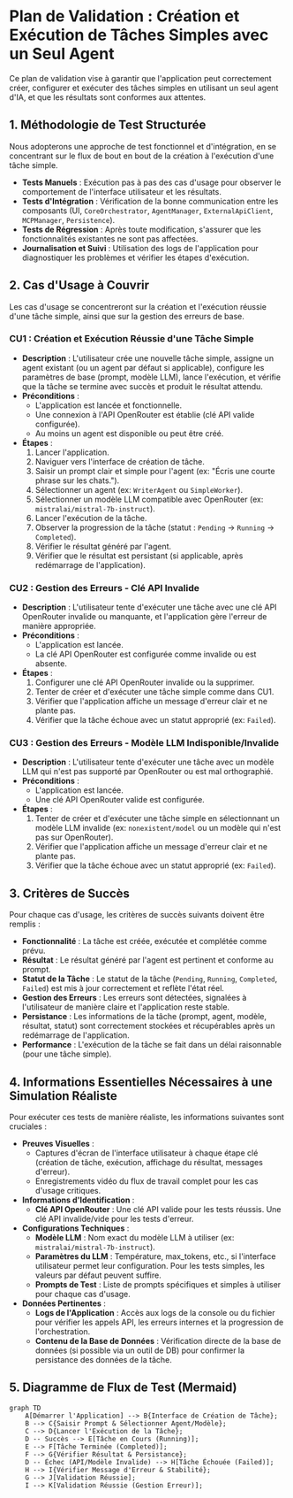 # Plan de Validation : Création et Exécution de Tâches Simples avec un Seul Agent

Ce plan de validation vise à garantir que l'application peut correctement créer, configurer et exécuter des tâches simples en utilisant un seul agent d'IA, et que les résultats sont conformes aux attentes.

## 1. Méthodologie de Test Structurée

Nous adopterons une approche de test fonctionnel et d'intégration, en se concentrant sur le flux de bout en bout de la création à l'exécution d'une tâche simple.

*   **Tests Manuels** : Exécution pas à pas des cas d'usage pour observer le comportement de l'interface utilisateur et les résultats.
*   **Tests d'Intégration** : Vérification de la bonne communication entre les composants (UI, `CoreOrchestrator`, `AgentManager`, `ExternalApiClient`, `MCPManager`, `Persistence`).
*   **Tests de Régression** : Après toute modification, s'assurer que les fonctionnalités existantes ne sont pas affectées.
*   **Journalisation et Suivi** : Utilisation des logs de l'application pour diagnostiquer les problèmes et vérifier les étapes d'exécution.

## 2. Cas d'Usage à Couvrir

Les cas d'usage se concentreront sur la création et l'exécution réussie d'une tâche simple, ainsi que sur la gestion des erreurs de base.

### CU1 : Création et Exécution Réussie d'une Tâche Simple
*   **Description** : L'utilisateur crée une nouvelle tâche simple, assigne un agent existant (ou un agent par défaut si applicable), configure les paramètres de base (prompt, modèle LLM), lance l'exécution, et vérifie que la tâche se termine avec succès et produit le résultat attendu.
*   **Préconditions** :
    *   L'application est lancée et fonctionnelle.
    *   Une connexion à l'API OpenRouter est établie (clé API valide configurée).
    *   Au moins un agent est disponible ou peut être créé.
*   **Étapes** :
    1.  Lancer l'application.
    2.  Naviguer vers l'interface de création de tâche.
    3.  Saisir un prompt clair et simple pour l'agent (ex: "Écris une courte phrase sur les chats.").
    4.  Sélectionner un agent (ex: `WriterAgent` ou `SimpleWorker`).
    5.  Sélectionner un modèle LLM compatible avec OpenRouter (ex: `mistralai/mistral-7b-instruct`).
    6.  Lancer l'exécution de la tâche.
    7.  Observer la progression de la tâche (statut : `Pending` -> `Running` -> `Completed`).
    8.  Vérifier le résultat généré par l'agent.
    9.  Vérifier que le résultat est persistant (si applicable, après redémarrage de l'application).

### CU2 : Gestion des Erreurs - Clé API Invalide
*   **Description** : L'utilisateur tente d'exécuter une tâche avec une clé API OpenRouter invalide ou manquante, et l'application gère l'erreur de manière appropriée.
*   **Préconditions** :
    *   L'application est lancée.
    *   La clé API OpenRouter est configurée comme invalide ou est absente.
*   **Étapes** :
    1.  Configurer une clé API OpenRouter invalide ou la supprimer.
    2.  Tenter de créer et d'exécuter une tâche simple comme dans CU1.
    3.  Vérifier que l'application affiche un message d'erreur clair et ne plante pas.
    4.  Vérifier que la tâche échoue avec un statut approprié (ex: `Failed`).

### CU3 : Gestion des Erreurs - Modèle LLM Indisponible/Invalide
*   **Description** : L'utilisateur tente d'exécuter une tâche avec un modèle LLM qui n'est pas supporté par OpenRouter ou est mal orthographié.
*   **Préconditions** :
    *   L'application est lancée.
    *   Une clé API OpenRouter valide est configurée.
*   **Étapes** :
    1.  Tenter de créer et d'exécuter une tâche simple en sélectionnant un modèle LLM invalide (ex: `nonexistent/model` ou un modèle qui n'est pas sur OpenRouter).
    2.  Vérifier que l'application affiche un message d'erreur clair et ne plante pas.
    3.  Vérifier que la tâche échoue avec un statut approprié (ex: `Failed`).

## 3. Critères de Succès

Pour chaque cas d'usage, les critères de succès suivants doivent être remplis :

*   **Fonctionnalité** : La tâche est créée, exécutée et complétée comme prévu.
*   **Résultat** : Le résultat généré par l'agent est pertinent et conforme au prompt.
*   **Statut de la Tâche** : Le statut de la tâche (`Pending`, `Running`, `Completed`, `Failed`) est mis à jour correctement et reflète l'état réel.
*   **Gestion des Erreurs** : Les erreurs sont détectées, signalées à l'utilisateur de manière claire et l'application reste stable.
*   **Persistance** : Les informations de la tâche (prompt, agent, modèle, résultat, statut) sont correctement stockées et récupérables après un redémarrage de l'application.
*   **Performance** : L'exécution de la tâche se fait dans un délai raisonnable (pour une tâche simple).

## 4. Informations Essentielles Nécessaires à une Simulation Réaliste

Pour exécuter ces tests de manière réaliste, les informations suivantes sont cruciales :

*   **Preuves Visuelles** :
    *   Captures d'écran de l'interface utilisateur à chaque étape clé (création de tâche, exécution, affichage du résultat, messages d'erreur).
    *   Enregistrements vidéo du flux de travail complet pour les cas d'usage critiques.
*   **Informations d'Identification** :
    *   **Clé API OpenRouter** : Une clé API valide pour les tests réussis. Une clé API invalide/vide pour les tests d'erreur.
*   **Configurations Techniques** :
    *   **Modèle LLM** : Nom exact du modèle LLM à utiliser (ex: `mistralai/mistral-7b-instruct`).
    *   **Paramètres du LLM** : Température, max_tokens, etc., si l'interface utilisateur permet leur configuration. Pour les tests simples, les valeurs par défaut peuvent suffire.
    *   **Prompts de Test** : Liste de prompts spécifiques et simples à utiliser pour chaque cas d'usage.
*   **Données Pertinentes** :
    *   **Logs de l'Application** : Accès aux logs de la console ou du fichier pour vérifier les appels API, les erreurs internes et la progression de l'orchestration.
    *   **Contenu de la Base de Données** : Vérification directe de la base de données (si possible via un outil de DB) pour confirmer la persistance des données de la tâche.

## 5. Diagramme de Flux de Test (Mermaid)

```mermaid
graph TD
    A[Démarrer l'Application] --> B{Interface de Création de Tâche};
    B --> C{Saisir Prompt & Sélectionner Agent/Modèle};
    C --> D{Lancer l'Exécution de la Tâche};
    D -- Succès --> E[Tâche en Cours (Running)];
    E --> F[Tâche Terminée (Completed)];
    F --> G{Vérifier Résultat & Persistance};
    D -- Échec (API/Modèle Invalide) --> H[Tâche Échouée (Failed)];
    H --> I{Vérifier Message d'Erreur & Stabilité};
    G --> J[Validation Réussie];
    I --> K[Validation Réussie (Gestion Erreur)];